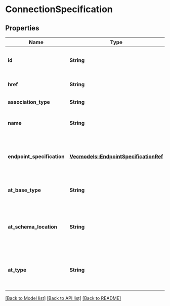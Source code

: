 # ConnectionSpecification

## Properties
Name | Type | Description | Notes
------------ | ------------- | ------------- | -------------
**id** | **String** | Unique identifier for graph edge specification. | [optional] [default to None]
**href** | **String** | Hyperlink reference | [optional] [default to None]
**association_type** | **String** | Association type. | 
**name** | **String** | Descriptive name for graph edge specification. | [optional] [default to None]
**endpoint_specification** | [**Vec<models::EndpointSpecificationRef>**](EndpointSpecificationRef.md) | Specifications for resource graph vertices connected by this edge. | 
**at_base_type** | **String** | When sub-classing, this defines the super-class | [optional] [default to None]
**at_schema_location** | **String** | A URI to a JSON-Schema file that defines additional attributes and relationships | [optional] [default to None]
**at_type** | **String** | When sub-classing, this defines the sub-class Extensible name | [optional] [default to None]

[[Back to Model list]](../README.md#documentation-for-models) [[Back to API list]](../README.md#documentation-for-api-endpoints) [[Back to README]](../README.md)



